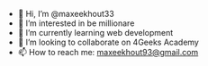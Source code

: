 - 👋 Hi, I’m @maxeekhout33
- 👀 I’m interested in be millionare
- 🌱 I’m currently learning web development
- 💞️ I’m looking to collaborate on 4Geeks Academy
- 📫 How to reach me: maxeekhout93@gmail.com

<!---
maxeekhout33/maxeekhout33 is a ✨ special ✨ repository because its `README.md` (this file) appears on your GitHub profile.
You can click the Preview link to take a look at your changes.
--->
